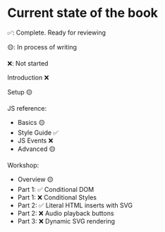 # Current state of the book

✅: Complete. Ready for reviewing

🟡: In process of writing

❌: Not started

Introduction ❌

Setup 🟡

JS reference:
 - Basics 🟡
 - Style Guide ✅
 - JS Events ❌
 - Advanced 🟡

Workshop:
 - Overview 🟡
 - Part 1: ✅ Conditional DOM
 - Part 1: ❌ Conditional Styles
 - Part 2: ✅ Literal HTML inserts with SVG
 - Part 2: ❌ Audio playback buttons
 - Part 3: ❌ Dynamic SVG rendering
